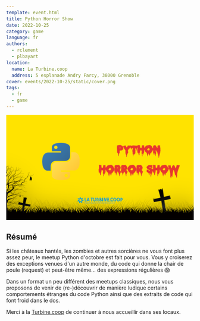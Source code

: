 ```yaml
---
template: event.html
title: Python Horror Show
date: 2022-10-25
category: game
language: fr
authors:
  - rclement
  - plbayart
location:
  name: La Turbine.coop
  address: 5 esplanade Andry Farcy, 38000 Grenoble
cover: events/2022-10-25/static/cover.png
tags:
  - fr
  - game
---
```


![Cover](static/cover.png)

## Résumé

Si les châteaux hantés, les zombies et autres sorcières ne vous font plus assez peur, le meetup Python d'octobre est fait pour vous. Vous y croiserez des exceptions venues d'un autre monde, du code qui donne la chair de poule (request) et peut-être même... des expressions régulières 😱

Dans un format un peu différent des meetups classiques, nous vous proposons de venir de (re-)découvrir de manière ludique certains comportements étranges du code Python ainsi que des extraits de code qui font froid dans le dos.

Merci à la [Turbine.coop](https://turbine.coop/) de continuer à nous accueillir dans ses locaux.
